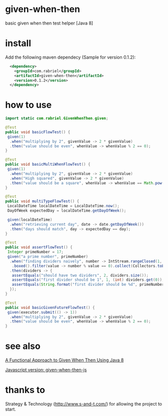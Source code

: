 # given-when-then
basic given when then test helper [Java 8]

# install
Add the following maven dependecy (Sample for version 0.1.2):
```xml
  <dependency>
    <groupId>com.rabriel</groupId>
    <artifactId>given-when-then</artifactId>
    <version>0.1.2</version>
  </dependency>
```

# how to use
```java
import static com.rabriel.GivenWhenThen.given;

@Test
public void basicFlowTest() {
 given(1)
  .when("multiplying by 2", givenValue -> 2 * givenValue)
  .then("value should be even", whenValue -> whenValue % 2 == 0);
}

@Test
public void basicMultiWhenFlowTest() {
 given(1)
  .when("multiplying by 2", givenValue -> 2 * givenValue)
  .when("High squared", givenValue -> 2 * givenValue)
  .then("value should be a square", whenValue -> whenValue == Math.pow(Math.sqrt(whenValue), 2));
}

@Test
public void multiTypeFlowTest() {
 LocalDateTime localDateTime = LocalDateTime.now();
 DayOfWeek expectedDay = localDateTime.getDayOfWeek();

 given(localDateTime)
  .when("retrieving current day", date -> date.getDayOfWeek())
  .then("days should match", day -> expectedDay == day);
}

@Test
public void assertFlowTest() {
 Integer primeNumber = 17;
 given("a prime number", primeNumber)
  .when("finding dividers naively", number -> IntStream.rangeClosed(1, number)
   .boxed().filter(value -> number % value == 0).collect(Collectors.toList()))
  .then(dividers -> {
   assertEquals("should have two dividers", 2, dividers.size());
   assertEquals("first divider should be 1", 1, (int) dividers.get(0));
   assertEquals(String.format("first divider should be %d", primeNumber), primeNumber, dividers.get(1));
  });
}

@Test
public void basicGivenFutureFlowTest() {
 given(executor.submit(() -> 1))
  .when("multiplying by 2", givenValue -> 2 * givenValue)
  .then("value should be even", whenValue -> whenValue % 2 == 0);
}
```
# see also
[A Functional Approach to Given When Then Using Java 8](https://dzone.com/articles/a-new-approach-to-given-when-then)

[Javascript version: given-when-then-js](https://github.com/gabriel-deliu/given-when-then-js)

# thanks to
Strategy & Technology (http://www.s-and-t.com/) for allowing the project to start.
